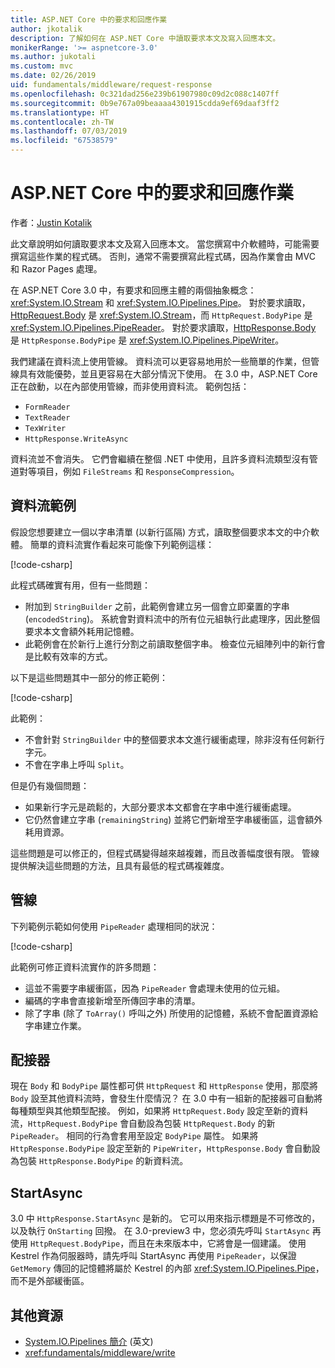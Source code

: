 ```yaml
---
title: ASP.NET Core 中的要求和回應作業
author: jkotalik
description: 了解如何在 ASP.NET Core 中讀取要求本文及寫入回應本文。
monikerRange: '>= aspnetcore-3.0'
ms.author: jukotali
ms.custom: mvc
ms.date: 02/26/2019
uid: fundamentals/middleware/request-response
ms.openlocfilehash: 0c321dad256e239b61907980c09d2c088c1407ff
ms.sourcegitcommit: 0b9e767a09beaaaa4301915cdda9ef69daaf3ff2
ms.translationtype: HT
ms.contentlocale: zh-TW
ms.lasthandoff: 07/03/2019
ms.locfileid: "67538579"
---
```

# <a name="request-and-response-operations-in-aspnet-core"></a>ASP.NET Core 中的要求和回應作業

作者：[Justin Kotalik](https://github.com/jkotalik)

此文章說明如何讀取要求本文及寫入回應本文。 當您撰寫中介軟體時，可能需要撰寫這些作業的程式碼。 否則，通常不需要撰寫此程式碼，因為作業會由 MVC 和 Razor Pages 處理。

在 ASP.NET Core 3.0 中，有要求和回應主體的兩個抽象概念：<xref:System.IO.Stream> 和 <xref:System.IO.Pipelines.Pipe>。 對於要求讀取，[HttpRequest.Body](xref:Microsoft.AspNetCore.Http.HttpRequest.Body) 是 <xref:System.IO.Stream>，而 `HttpRequest.BodyPipe` 是 <xref:System.IO.Pipelines.PipeReader>。 對於要求讀取，[HttpResponse.Body](xref:Microsoft.AspNetCore.Http.HttpResponse.Body) 是 `HttpResponse.BodyPipe` 是 <xref:System.IO.Pipelines.PipeWriter>。

我們建議在資料流上使用管線。 資料流可以更容易地用於一些簡單的作業，但管線具有效能優勢，並且更容易在大部分情況下使用。 在 3.0 中，ASP.NET Core 正在啟動，以在內部使用管線，而非使用資料流。 範例包括：

- `FormReader`
- `TextReader`
- `TexWriter`
- `HttpResponse.WriteAsync`

資料流並不會消失。 它們會繼續在整個 .NET 中使用，且許多資料流類型沒有管道對等項目，例如 `FileStreams` 和 `ResponseCompression`。

## <a name="stream-examples"></a>資料流範例

假設您想要建立一個以字串清單 (以新行區隔) 方式，讀取整個要求本文的中介軟體。 簡單的資料流實作看起來可能像下列範例這樣：

[!code-csharp[](request-response/samples/3.x/RequestResponseSample/Startup.cs?name=GetListOfStringsFromStream)]

此程式碼確實有用，但有一些問題：

- 附加到 `StringBuilder` 之前，此範例會建立另一個會立即棄置的字串 (`encodedString`)。 系統會對資料流中的所有位元組執行此處理序，因此整個要求本文會額外耗用記憶體。
- 此範例會在於新行上進行分割之前讀取整個字串。 檢查位元組陣列中的新行會是比較有效率的方式。

以下是這些問題其中一部分的修正範例：

[!code-csharp[](request-response/samples/3.x/RequestResponseSample/Startup.cs?name=GetListOfStringsFromStreamMoreEfficient)]

此範例：

- 不會針對 `StringBuilder` 中的整個要求本文進行緩衝處理，除非沒有任何新行字元。
- 不會在字串上呼叫 `Split`。

但是仍有幾個問題：

- 如果新行字元是疏鬆的，大部分要求本文都會在字串中進行緩衝處理。
- 它仍然會建立字串 (`remainingString`) 並將它們新增至字串緩衝區，這會額外耗用資源。

這些問題是可以修正的，但程式碼變得越來越複雜，而且改善幅度很有限。 管線提供解決這些問題的方法，且具有最低的程式碼複雜度。

## <a name="pipelines"></a>管線

下列範例示範如何使用 `PipeReader` 處理相同的狀況：

[!code-csharp[](request-response/samples/3.x/RequestResponseSample/Startup.cs?name=GetListOfStringFromPipe)]

此範例可修正資料流實作的許多問題：

- 這並不需要字串緩衝區，因為 `PipeReader` 會處理未使用的位元組。
- 編碼的字串會直接新增至所傳回字串的清單。
- 除了字串 (除了 `ToArray()` 呼叫之外) 所使用的記憶體，系統不會配置資源給字串建立作業。

## <a name="adapters"></a>配接器

現在 `Body` 和 `BodyPipe` 屬性都可供 `HttpRequest` 和 `HttpResponse` 使用，那麼將 `Body` 設至其他資料流時，會發生什麼情況？ 在 3.0 中有一組新的配接器可自動將每種類型與其他類型配接。 例如，如果將 `HttpRequest.Body` 設定至新的資料流，`HttpRequest.BodyPipe` 會自動設為包裝 `HttpRequest.Body` 的新 `PipeReader`。 相同的行為會套用至設定 `BodyPipe` 屬性。 如果將 `HttpResponse.BodyPipe` 設定至新的 `PipeWriter`，`HttpResponse.Body` 會自動設為包裝 `HttpResponse.BodyPipe` 的新資料流。

## <a name="startasync"></a>StartAsync

3\.0 中 `HttpResponse.StartAsync` 是新的。 它可以用來指示標題是不可修改的，以及執行 `OnStarting` 回撥。 在 3.0-preview3 中，您必須先呼叫 `StartAsync` 再使用 `HttpRequest.BodyPipe`，而且在未來版本中，它將會是一個建議。 使用 Kestrel 作為伺服器時，請先呼叫 StartAsync 再使用 `PipeReader`，以保證 `GetMemory` 傳回的記憶體將屬於 Kestrel 的內部 <xref:System.IO.Pipelines.Pipe>，而不是外部緩衝區。

## <a name="additional-resources"></a>其他資源

- [System.IO.Pipelines 簡介](https://devblogs.microsoft.com/dotnet/system-io-pipelines-high-performance-io-in-net/) \(英文\)
- <xref:fundamentals/middleware/write>